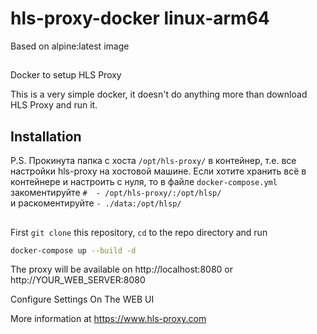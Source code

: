 # hls-proxy-docker linux-arm64 
Based on alpine:latest image
## 
Docker to setup HLS Proxy

This is a very simple docker, it doesn't do anything more than download HLS Proxy and run it.

## Installation
P.S. Прокинута папка с хоста `/opt/hls-proxy/` в контейнер, 
т.е. все настройки hls-proxy на хостовой машине.
Если хотите хранить всё в контейнере и настроить с нуля,
то в файле `docker-compose.yml` 
закоментируйте `#  - /opt/hls-proxy/:/opt/hlsp/` \
и раскоментируйте `- ./data:/opt/hlsp/`
## 

First `git clone` this repository, `cd` to the repo directory and run
```bash
docker-compose up --build -d
```

The proxy will be available on http://localhost:8080 or http://YOUR_WEB_SERVER:8080

Configure Settings On The WEB UI

More information at https://www.hls-proxy.com
